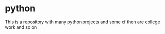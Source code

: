 # python
This is a repository with many python projects and some of then are college work and so on
